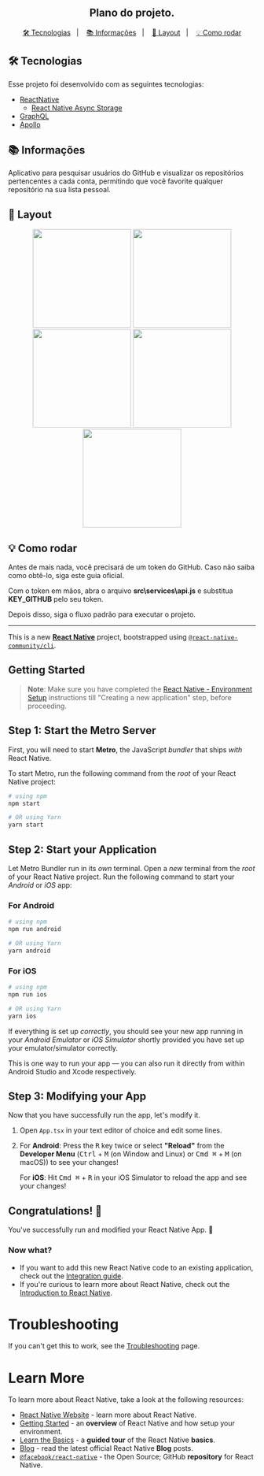 <h2 align="center">
  Plano do projeto.
</h2> 

<p align="center">
  <a href="#tecnologias">🛠 Tecnologias</a>&nbsp;&nbsp;&nbsp;|&nbsp;&nbsp;&nbsp;
  <a href="#informacoes">📚 Informações</a>&nbsp;&nbsp;&nbsp;|&nbsp;&nbsp;&nbsp;
  <a href="#layout">📱 Layout</a>&nbsp;&nbsp;&nbsp;|&nbsp;&nbsp;&nbsp;
    <a href="#-como-rodar">💡 Como rodar</a>
</p>

<h2 id="tecnologias">🛠 Tecnologias</h2>

Esse projeto foi desenvolvido com as seguintes tecnologias:

- [ReactNative](https://reactnative.dev/)
  - [React Native Async Storage](https://www.npmjs.com/package/@react-native-async-storage/async-storage)
- [GraphQL](https://graphql.org/)
- [Apollo](https://www.apollographql.com/docs/react/integrations/react-native/)

<h2 id="informacoes">📚 Informações</h2>

Aplicativo para pesquisar usuários do GitHub e visualizar os repositórios pertencentes a cada conta, permitindo que você favorite qualquer repositório na sua lista pessoal.

<h2 id="layout">📱 Layout</h2>

<p align="center">
  <img src="https://github.com/user-attachments/assets/84937379-c490-4da5-a2f3-92b004ac67b3" width="200" />
  <img src="https://github.com/user-attachments/assets/d6ef18ee-00da-4674-be11-c9b43c960138" width="200" />
  <img src="https://github.com/user-attachments/assets/dabf88ab-3d60-4767-ae05-97f12bc34705" width="200" />
  <img src="https://github.com/user-attachments/assets/bfa198ac-4f9d-47e7-96fb-224006b90597" width="200" />
  <img src="https://github.com/user-attachments/assets/e44fb562-1111-43ae-92bc-167aa3adc644" width="200" />
</p>

<h2 id="como-rodar">💡 Como rodar</h2>

Antes de mais nada, você precisará de um token do GitHub. Caso não saiba como obtê-lo, siga este guia oficial.

Com o token em mãos, abra o arquivo **src\services\api.js** e substitua **KEY_GITHUB** pelo seu token.

Depois disso, siga o fluxo padrão para executar o projeto.

---

This is a new [**React Native**](https://reactnative.dev) project, bootstrapped using [`@react-native-community/cli`](https://github.com/react-native-community/cli).

## Getting Started

>**Note**: Make sure you have completed the [React Native - Environment Setup](https://reactnative.dev/docs/environment-setup) instructions till "Creating a new application" step, before proceeding.

## Step 1: Start the Metro Server

First, you will need to start **Metro**, the JavaScript _bundler_ that ships _with_ React Native.

To start Metro, run the following command from the _root_ of your React Native project:

```bash
# using npm
npm start

# OR using Yarn
yarn start
```

## Step 2: Start your Application

Let Metro Bundler run in its _own_ terminal. Open a _new_ terminal from the _root_ of your React Native project. Run the following command to start your _Android_ or _iOS_ app:

### For Android

```bash
# using npm
npm run android

# OR using Yarn
yarn android
```

### For iOS

```bash
# using npm
npm run ios

# OR using Yarn
yarn ios
```

If everything is set up _correctly_, you should see your new app running in your _Android Emulator_ or _iOS Simulator_ shortly provided you have set up your emulator/simulator correctly.

This is one way to run your app — you can also run it directly from within Android Studio and Xcode respectively.

## Step 3: Modifying your App

Now that you have successfully run the app, let's modify it.

1. Open `App.tsx` in your text editor of choice and edit some lines.
2. For **Android**: Press the <kbd>R</kbd> key twice or select **"Reload"** from the **Developer Menu** (<kbd>Ctrl</kbd> + <kbd>M</kbd> (on Window and Linux) or <kbd>Cmd ⌘</kbd> + <kbd>M</kbd> (on macOS)) to see your changes!

   For **iOS**: Hit <kbd>Cmd ⌘</kbd> + <kbd>R</kbd> in your iOS Simulator to reload the app and see your changes!

## Congratulations! :tada:

You've successfully run and modified your React Native App. :partying_face:

### Now what?

- If you want to add this new React Native code to an existing application, check out the [Integration guide](https://reactnative.dev/docs/integration-with-existing-apps).
- If you're curious to learn more about React Native, check out the [Introduction to React Native](https://reactnative.dev/docs/getting-started).

# Troubleshooting

If you can't get this to work, see the [Troubleshooting](https://reactnative.dev/docs/troubleshooting) page.

# Learn More

To learn more about React Native, take a look at the following resources:

- [React Native Website](https://reactnative.dev) - learn more about React Native.
- [Getting Started](https://reactnative.dev/docs/environment-setup) - an **overview** of React Native and how setup your environment.
- [Learn the Basics](https://reactnative.dev/docs/getting-started) - a **guided tour** of the React Native **basics**.
- [Blog](https://reactnative.dev/blog) - read the latest official React Native **Blog** posts.
- [`@facebook/react-native`](https://github.com/facebook/react-native) - the Open Source; GitHub **repository** for React Native.
